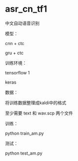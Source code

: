 # asr_cn_tf1
中文自动语音识别


模型：

cnn + ctc

gru + ctc


训练环境：

tensorflow 1

keras


数据：

将训练数据整理成kaldi中的格式

至少需要 text 和 wav.scp 两个文件


训练： 

python train_am.py 


测试：

python test_am.py
